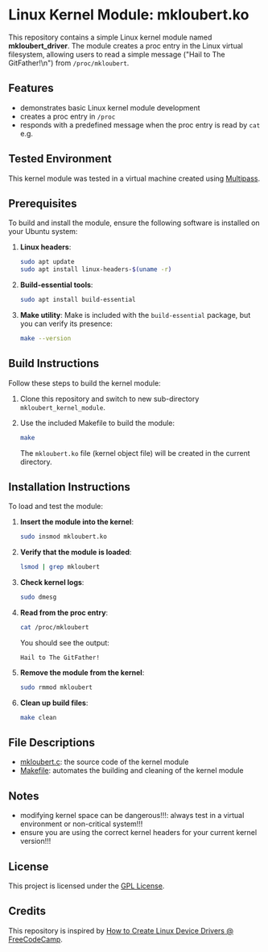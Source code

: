 # Linux Kernel Module: mkloubert.ko

This repository contains a simple Linux kernel module named **mkloubert_driver**. The module creates a proc entry in the Linux virtual filesystem, allowing users to read a simple message ("Hail to The GitFather!\n") from `/proc/mkloubert`.

## Features

- demonstrates basic Linux kernel module development
- creates a proc entry in `/proc`
- responds with a predefined message when the proc entry is read by `cat` e.g.

## Tested Environment

This kernel module was tested in a virtual machine created using [Multipass](https://multipass.run/).

## Prerequisites

To build and install the module, ensure the following software is installed on your Ubuntu system:

1. **Linux headers**:
   ```bash
   sudo apt update
   sudo apt install linux-headers-$(uname -r)
   ```

2. **Build-essential tools**:
   ```bash
   sudo apt install build-essential
   ```

3. **Make utility**:
   Make is included with the `build-essential` package, but you can verify its presence:
   ```bash
   make --version
   ```

## Build Instructions

Follow these steps to build the kernel module:

1. Clone this repository and switch to new sub-directory `mkloubert_kernel_module`.

2. Use the included Makefile to build the module:
   ```bash
   make
   ```
   The `mkloubert.ko` file (kernel object file) will be created in the current directory.

## Installation Instructions

To load and test the module:

1. **Insert the module into the kernel**:
   ```bash
   sudo insmod mkloubert.ko
   ```

2. **Verify that the module is loaded**:
   ```bash
   lsmod | grep mkloubert
   ```

4. **Check kernel logs**:
   ```bash
   sudo dmesg
   ```

4. **Read from the proc entry**:
   ```bash
   cat /proc/mkloubert
   ```
   You should see the output:
   ```
   Hail to The GitFather!
   ```

5. **Remove the module from the kernel**:
   ```bash
   sudo rmmod mkloubert
   ```

6. **Clean up build files**:
   ```bash
   make clean
   ```

## File Descriptions

- [mkloubert.c](./mkloubert.c): the source code of the kernel module
- [Makefile](./Makefile): automates the building and cleaning of the kernel module

## Notes

- modifying kernel space can be dangerous!!!: always test in a virtual environment or non-critical system!!!
- ensure you are using the correct kernel headers for your current kernel version!!!

## License

This project is licensed under the [GPL License](https://www.gnu.org/licenses/gpl-3.0.en.html).

## Credits

This repository is inspired by [How to Create Linux Device Drivers @ FreeCodeCamp](https://www.freecodecamp.org/news/how-to-create-linux-device-drivers/).
